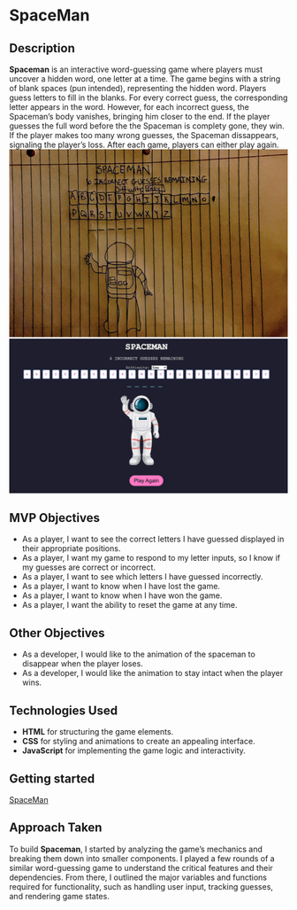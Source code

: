 # SpaceMan

## Description
**Spaceman** is an interactive word-guessing game where players must uncover a hidden word, one letter at a time. The game begins with a string of blank spaces (pun intended), representing the hidden word. Players guess letters to fill in the blanks. For every correct guess, the corresponding letter appears in the word. However, for each incorrect guess, the Spaceman’s body vanishes, bringing him closer to the end. If the player guesses the full word before the the Spaceman is complety gone, they win. If the player makes too many wrong guesses, the Spaceman dissappears, signaling the player’s loss. After each game, players can either play again.
![wireframe](imgs/wireframe.png) 
![gamescreenshot](imgs/GameScreenshot.png)


## MVP Objectives 

* As a player, I want to see the correct letters I have guessed displayed in their appropriate positions.
* As a player, I want my game to respond to my letter inputs, so I know if my guesses are correct or incorrect.
* As a player, I want to see which letters I have guessed incorrectly.
* As a player, I want to know when I have lost the game.
* As a player, I want to know when I have won the game.
* As a player, I want the ability to reset the game at any time.

## Other Objectives
* As a developer, I would like to the animation of the spaceman to disappear when the player loses.
* As a developer, I would like the animation to stay intact when the player wins.

## Technologies Used
* **HTML** for structuring the game elements.
* **CSS** for styling and animations to create an appealing interface.
* **JavaScript** for implementing the game logic and interactivity.

## Getting started 
[SpaceMan](https://dellolow.github.io/spaceman-project/)

## Approach Taken
To build **Spaceman**, I started by analyzing the game’s mechanics and breaking them down into smaller components. I played a few rounds of a similar word-guessing game to understand the critical features and their dependencies. From there, I outlined the major variables and functions required for functionality, such as handling user input, tracking guesses, and rendering game states.


